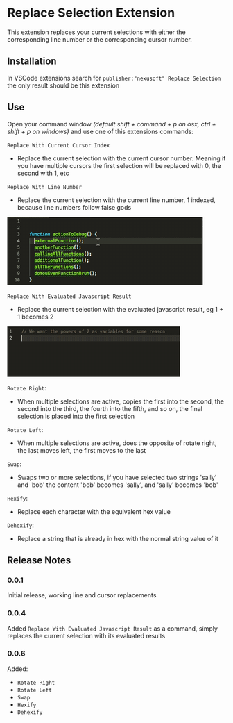 # Replace Selection Extension

This extension replaces your current selections with either the corresponding line number or the corresponding cursor number.

## Installation

In VSCode extensions search for `publisher:"nexusoft" Replace Selection` the only result should be this extension

## Use

Open your command window _(default shift + command + p on osx, ctrl + shift + p on windows)_ and use one of this extensions commands:

`Replace With Current Cursor Index`
 * Replace the current selection with the current cursor number. Meaning if you have multiple cursors the first selection will be replaced with 0, the second with 1, etc

`Replace With Line Number`
 * Replace the current selection with the current line number, 1 indexed, because line numbers follow false gods

![Selection Line Number Replacement](resources/showcase_lines.gif)

`Replace With Evaluated Javascript Result`
 * Replace the current selection with the evaluated javascript result, eg 1 + 1 becomes 2

![Selection Javascript Evaluation Replacement](resources/showcase_eval.gif)

`Rotate Right`: 
 * When multiple selections are active, copies the first into the second, the second into the third, the fourth into the fifth, and so on, the final selection is placed into the first selection

`Rotate Left`: 
 * When multiple selections are active, does the opposite of rotate right, the last moves left, the first moves to the last

`Swap`: 
 * Swaps two or more selections, if you have selected two strings 'sally' and 'bob' the content 'bob' becomes 'sally', and 'sally' becomes 'bob'

`Hexify`: 
 * Replace each character with the equivalent hex value

`Dehexify`: 
 * Replace a string that is already in hex with the normal string value of it

## Release Notes

### 0.0.1

Initial release, working line and cursor replacements

### 0.0.4

Added `Replace With Evaluated Javascript Result` as a command, simply replaces the current selection with its evaluated results

### 0.0.6

Added:
 * `Rotate Right`
 * `Rotate Left`
 * `Swap`
 * `Hexify`
 * `Dehexify`